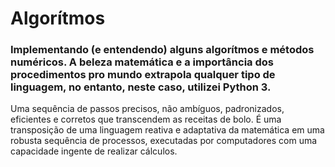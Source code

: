 # Algorítmos 
### Implementando (e entendendo) alguns algorítmos e métodos numéricos. A beleza matemática e a importância dos procedimentos pro mundo extrapola qualquer tipo de linguagem, no entanto, neste caso, utilizei Python 3. 

Uma sequência de passos precisos, não ambíguos, padronizados, eficientes e corretos que transcendem as receitas de bolo. É uma transposição de uma linguagem reativa e adaptativa da matemática em uma robusta sequência de processos, executadas por computadores com uma capacidade ingente de realizar cálculos.   


